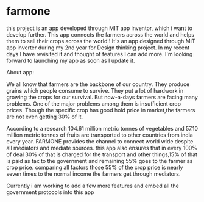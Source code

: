 # farmone
this project is an  app developed through MIT app inventor, which i want to develop further. This app connects the farmers across the world and helps them to sell their crops across the world!!
It's an app designed through MIT app inverter during my 2nd year for Design thinking project. In my recent days I have revisited it and thought of features I can add more. I'm looking forward to launching my app as soon as I update it.

About app:

We all know that farmers are the backbone of our country.  They produce grains which people consume to survive. They put a lot of hardwork in growing the crops for our survival.
But now-a-days farmers are facing many problems. One of the major problems among them is insufficient crop prices. Though the specific crop has good hold price in 
market,the farmers are not even getting 30% of it.
 
According to a research  104.61 million metric tonnes of vegetables and 57.10 million metric tonnes of fruits are transported to other countries from india every year.
FARMONE provides the channel to connect world wide despite all mediators and mediate sources. this app also ensures that in every 100% of deal 30% of that is charged for the transport and other
things,15% of that is paid as tax to the government and remaining 55% goes to the farmer as crop price. comparing all factors those 55% of the crop price is nearly seven
times to the normal income the farmers get through mediators.

Currently i am working to add a few more features and  embed all the government protocols into this app
